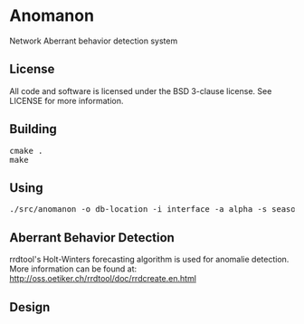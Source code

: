 Anomanon
========
Network Aberrant behavior detection system

License
-------
All code and software is licensed under the BSD 3-clause license.
See LICENSE for more information.

Building
--------
<pre>
cmake .
make
</pre>

Using
-----
<pre>
./src/anomanon -o db-location -i interface -a alpha -s season [-b beta] [-q filter]
</pre>

Aberrant Behavior Detection
---------------------------
rrdtool's Holt-Winters forecasting algorithm is used for anomalie detection.
More information can be found at:
http://oss.oetiker.ch/rrdtool/doc/rrdcreate.en.html

Design
------
